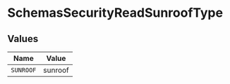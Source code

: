 # SchemasSecurityReadSunroofType


## Values

| Name      | Value     |
| --------- | --------- |
| `SUNROOF` | sunroof   |